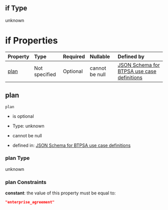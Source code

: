 ## if Type

unknown

# if Properties

| Property      | Type          | Required | Nullable       | Defined by                                                                                                                                                                                                                                  |
| :------------ | :------------ | :------- | :------------- | :------------------------------------------------------------------------------------------------------------------------------------------------------------------------------------------------------------------------------------------ |
| [plan](#plan) | Not specified | Optional | cannot be null | [JSON Schema for BTPSA use case definitions](btpsa-usecase-properties-services-items-allof-2-then-allof-24-then-allof-0-if-properties-plan.md "undefined#/properties/services/items/allOf/2/then/allOf/24/then/allOf/0/if/properties/plan") |

## plan



`plan`

*   is optional

*   Type: unknown

*   cannot be null

*   defined in: [JSON Schema for BTPSA use case definitions](btpsa-usecase-properties-services-items-allof-2-then-allof-24-then-allof-0-if-properties-plan.md "undefined#/properties/services/items/allOf/2/then/allOf/24/then/allOf/0/if/properties/plan")

### plan Type

unknown

### plan Constraints

**constant**: the value of this property must be equal to:

```json
"enterprise_agreement"
```
